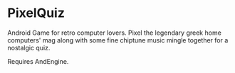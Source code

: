 PixelQuiz
=========

Android Game for retro computer lovers. Pixel the legendary greek home computers' mag along with some fine chiptune music mingle together for a nostalgic quiz. 

Requires AndEngine.
